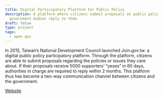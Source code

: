 ```yaml
---
title: Digital Participatory Platform for Public Policy
description: A platform where citizens submit proposals on public policies and
  government bodies reply to them.
draft: false
type: project
tags:
  - open gov
---
```

In 2015, Taiwan’s National Development Council launched Join.gov.tw: a digiital public policy participatory platform. Through the platform, citizens are able to submit proposals regarding the policies or issues they care about. If their proposals receive 5000 supporters’ “yeses” in 60 days, authorities in charge are required to reply within 2 months. This platform thus has become a two-way communication channel between citizens and the government.

[Website](https://join.gov.tw/)